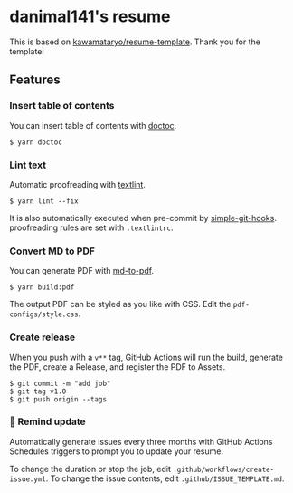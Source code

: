 # danimal141's resume

This is based on [kawamataryo/resume-template](https://github.com/kawamataryo/resume-template). Thank you for the template!

## Features

### Insert table of contents

You can insert table of contents with [doctoc](https://github.com/thlorenz/doctoc).

```
$ yarn doctoc
```

### Lint text

Automatic proofreading with [textlint](https://github.com/textlint/textlint).

```
$ yarn lint --fix
```
It is also automatically executed when pre-commit by [simple-git-hooks](https://github.com/toplenboren/simple-git-hooks).
proofreading rules are set with `.textlintrc`.


### Convert MD to PDF

You can generate PDF with [md-to-pdf](https://www.npmjs.com/package/md-to-pdf).


```
$ yarn build:pdf
```

The output PDF can be styled as you like with CSS. Edit the `pdf-configs/style.css`.

### Create release

When you push with a `v**` tag, GitHub Actions will run the build, generate the PDF, create a Release, and register the PDF to Assets.

```
$ git commit -m "add job"
$ git tag v1.0
$ git push origin --tags
```

### 📆 Remind update

Automatically generate issues every three months with GitHub Actions Schedules triggers to prompt you to update your resume.

To change the duration or stop the job, edit `.github/workflows/create-issue.yml`.
To change the issue contents, edit `.github/ISSUE_TEMPLATE.md`.
